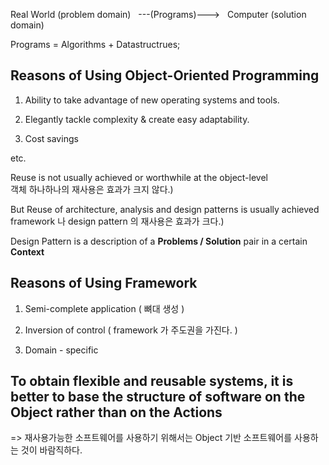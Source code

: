 Real World (problem domain) &nbsp;&nbsp;---(Programs)---> &nbsp;&nbsp;Computer (solution domain)

Programs = Algorithms + Datastructrues;

Reasons of Using Object-Oriented Programming
-------------

1. Ability to take advantage of new operating systems and tools.

2. Elegantly tackle complexity & create easy adaptability.

3. Cost savings

etc.

Reuse is not usually achieved or worthwhile at the object-level<br>
객체 하나하나의 재사용은 효과가 크지 않다.)

But Reuse of architecture, analysis and design patterns is usually achieved<br>
framework 나 design pattern 의 재사용은 효과가 크다.)

Design Pattern is a description of a **Problems / Solution** pair in a certain **Context**

Reasons of Using Framework
-------------

1. Semi-complete application ( 뼈대 생성 )

2. Inversion of control ( framework 가 주도권을 가진다. )

3. Domain - specific


To obtain flexible and reusable systems, it is better to base the structure of software on the **Object** rather than on the **Actions**
-------------

=> 재사용가능한 소프트웨어를 사용하기 위해서는 Object 기반 소프트웨어를 사용하는 것이 바람직하다.




